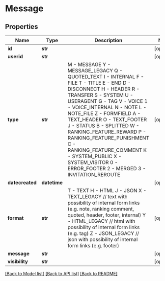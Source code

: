 # Message

## Properties
Name | Type | Description | Notes
------------ | ------------- | ------------- | -------------
**id** | **str** |  | [optional] 
**userid** | **str** |  | [optional] 
**type** | **str** | M - MESSAGE Y - MESSAGE_LEGACY Q - QUOTED_TEXT I - INTERNAL F - FILE T - TITLE E - END D - DISCONNECT H - HEADER R - TRANSFER S - SYSTEM U - USERAGENT G - TAG V - VOICE 1 - VOICE_INTERNAL N - NOTE L - NOTE_FILE Z - FORMFIELD A - TEXT_HEADER O - TEXT_FOOTER J - STATUS B - SPLITTED W - RANKING_FEATURE_REWARD P - RANKING_FEATURE_PUNISHMENT C - RANKING_FEATURE_COMMENT K - SYSTEM_PUBLIC X - SYSTEM_VISITOR 0 - ERROR_FOOTER 2 - MERGED 3 - INVITATION_REROUTE | [optional] 
**datecreated** | **datetime** |  | [optional] 
**format** | **str** | T - TEXT H - HTML J - JSON X - TEXT_LEGACY // text with possibility of internal form links (e.g. note, ranking comment, quoted, header, footer, internal) Y - HTML_LEGACY // html with possibility of internal form links (e.g. tag) Z - JSON_LEGACY // json with possibility of internal form links (e.g. footer) | [optional] 
**message** | **str** |  | [optional] 
**visibility** | **str** |  | [optional] 

[[Back to Model list]](../README.md#documentation-for-models) [[Back to API list]](../README.md#documentation-for-api-endpoints) [[Back to README]](../README.md)


